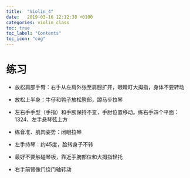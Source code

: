 ```yaml
---
title:  "Violin_4"
date:   2019-03-16 12:12:38 +0100
categories: violin_class
toc: true
toc_label: "Contents"
toc_icon: "cog"
---
```


# 练习

* 放松肩部手臂：右手从左肩外张至肩膀扩开，眼睛盯大拇指，身体不要转动

* 放松上半身：牛仔和鸭子放松胯部，蹲马步拉琴

* 左右手手型（手指）和手腕保持不变，手肘位置移动。练右手四个平面：1324，左手悬琴弦上方

* 练音准、肌肉姿势：闭眼拉琴

* 左手持琴：约45度，脸转身子不转

* 最好不要触碰琴板，靠近手腕部位和大拇指轻托

* 右手前臂像门绕门轴转动

  
